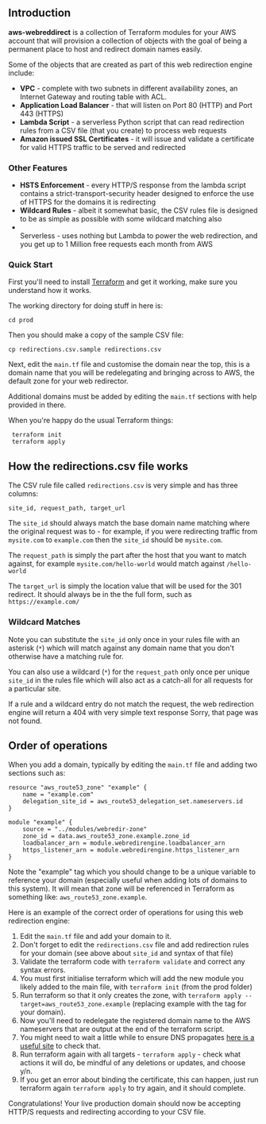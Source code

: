 ## Introduction

<b>aws-webreddirect</b> is a collection of Terraform modules for your AWS account that will provision a collection of objects with the goal of being a permanent place to host and redirect domain names easily.

Some of the objects that are created as part of this web redirection engine include:

* <b>VPC</b> - complete with two subnets in different availability zones, an Internet Gateway and routing table with ACL.
* <b>Application Load Balancer</b> - that will listen on Port 80 (HTTP) and Port 443 (HTTPS)
* <b>Lambda Script</b> - a serverless Python script that can read redirection rules from a CSV file (that you create) to process web requests
* <b>Amazon issued SSL Certificates</b> - it will issue and validate a certificate for valid HTTPS traffic to be served and redirected

### Other Features

* <b>HSTS Enforcement</b> - every HTTP/S response from the lambda script contains a strict-transport-security header designed to enforce the use of HTTPS for the domains it is redirecting
* <b>Wildcard Rules</b> - albeit it somewhat basic, the CSV rules file is designed to be as simple as possible with some wildcard matching also
* <br>Serverless</b> - uses nothing but Lambda to power the web redirection, and you get up to 1 Million free requests each month from AWS

### Quick Start

First you'll need to install [Terraform](https://terraform.io) and get it working, make sure you understand how it works.

The working directory for doing stuff in here is:

    cd prod

Then you should make a copy of the sample CSV file:

    cp redirections.csv.sample redirections.csv

Next, edit the `main.tf` file and customise the domain near the top, this is a domain name that you will be redelegating and bringing across to AWS, the default zone for your web redirector.

Additional domains must be added by editing the `main.tf` sections with help provided in there.

When you're happy do the usual Terraform things:

     terraform init
     terraform apply

## How the redirections.csv file works

The CSV rule file called `redirections.csv` is very simple and has three columns:

    site_id, request_path, target_url

The `site_id` should always match the base domain name matching where the original request was to - for example, if you were redirecting traffic from `mysite.com` to `example.com` then the `site_id` should be `mysite.com`.

The `request_path` is simply the part after the host that you want to match against, for example `mysite.com/hello-world` would match against `/hello-world`

The `target_url` is simply the location value that will be used for the 301 redirect. It should always be in the the full form, such as `https://example.com/`

### Wildcard Matches

Note you can substitute the `site_id` only once in your rules file with an asterisk (`*`) which will match against any domain name that you don't otherwise have a matching rule for.

You can also use a wildcard (`*`) for the `request_path` only once per unique `site_id` in the rules file which will also act as a catch-all for all requests for a particular site.

If a rule and a wildcard entry do not match the request, the web redirection engine will return a 404 with very simple text response Sorry, that page was not found.

## Order of operations

When you add a domain, typically by editing the `main.tf` file and adding two sections such as:

    resource "aws_route53_zone" "example" {
        name = "example.com"
        delegation_site_id = aws_route53_delegation_set.nameservers.id
    }

    module "example" {
        source = "../modules/webredir-zone"
        zone_id = data.aws_route53_zone.example.zone_id
        loadbalancer_arn = module.webredirengine.loadbalancer_arn
        https_listener_arn = module.webredirengine.https_listener_arn
    }

Note the "example" tag which you should change to be a unique variable to reference your domain (especially useful when adding lots of domains to this system). It will mean that zone will be referenced in Terraform as something like: `aws_route53_zone.example`.

Here is an example of the correct order of operations for using this web redirection engine:

1. Edit the `main.tf` file and add your domain to it.
1. Don't forget to edit the `redirections.csv` file and add redirection rules for your domain (see above about `site_id` and syntax of that file)
1. Validate the terraform code with `terraform validate` and correct any syntax errors.
1. You must first initialise terraform which will add the new module you likely added to the main file, with `terraform init` (from the prod folder)
1. Run terraform so that it only creates the zone, with `terraform apply --target=aws_route53_zone.example` (replacing example with the tag for your domain).
1. Now you'll need to redelegate the registered domain name to the AWS nameservers that are output at the end of the terraform script.
1. You might need to wait a little while to ensure DNS propagates [here is a useful site](https://www.whatsmydns.net) to check that.
1. Run terraform again with all targets - `terraform apply` - check what actions it will do, be mindful of any deletions or updates, and choose y/n.
1. If you get an error about binding the certificate, this can happen, just run terraform again `terraform apply` to try again, and it should complete.

Congratulations! Your live production domain should now be accepting HTTP/S requests and redirecting according to your CSV file.
